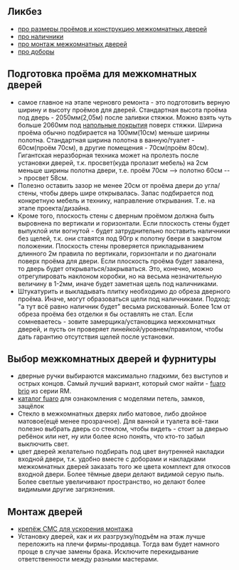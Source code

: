 ## Ликбез
  * [про размеры проёмов и конструкцию межкомнатных дверей](http://strmnt.com/dom/build/doors/standartnye-razmery-dvernyx-proemov.html)
  * [про наличники](http://strmnt.com/dom/build/doors/kak-ustanovit-nalichniki-na-dveri.html)
  * [про монтаж межкомнатных дверей](http://strmnt.com/dom/build/doors/kak-ustanovit-dver-samostoyatelno.html)
  * [про доборы](http://strmnt.com/dom/build/doors/kak-ustanovit-dobory-na-dver.html)

## Подготовка проёма для межкомнатных дверей
  * самое главное на этапе черновго ремонта - это подготовить верную ширину и высоту проёмов для дверей. Стандартная высота проёма под дверь - 2050мм(2,05м) после заливки стяжки. Можно взять чуть больше 2060мм под [напольные покрытия](напольные_покрытия) поверх стяжки. Ширина проёма обычно подбирается на 100мм(10см) меньше ширины полотна. Стандартная ширина полотна в ванную/туалет - 60см(проём 70см), в другие помещения - 70см(проём 80см). Гигантская неразборная техника может на пролезть после установки дверей, т.к. просвет(куда пролазит мебель) на 2см меньше ширины полотна двери, т.е. проём 70см --> полотно 60см --> просвет 58см.
   * Полезно оставить зазор не менее 20см от проёма двери до угла/стены, чтобы дверь шире открывалась. Запас подбирается под конкретную мебель и технику, направление открывания. Т.е. на этапе проекта/дизайна. 
  * Кроме того, плоскость стены с дверным проёмом должна быть выровнена по вертикали и горизонтали. Если плоскость стены будет выпуклой или вогнутой - будет затруднительно поставить наличники без щелей, т.к. они ставятся под 90гр к полотну бвери в закрытом положении. Плоскость стены проверяется прикладыванием длинного 2м правила по вертикали, горизонтали и по диагонали поверх проёма для двери. Если плоскость проёма будет завалена, то дверь будет открываться/закрываться. Это, конечно, можно отрегулировать наклоном коробки, но на весьма незначительную величину в 1-2мм, иначе будет заметная щель под наличниками.
  * Штукатурить и выкладывать плитку необходимо до обреза дверного проёма. Иначе, могут образоваться щели под наличниками. Подход: "а тут всё равно наличник будет" весьма рискованный. Более 1см от обреза проёма без отделки я бы оставлять не стал. Если сомневаетесь - зовите замерщика/установщика межкомнатных дверей, и пусть он проверяет линейкой/уровнем/правилом, чтобы дать гарантию отсутствия щелей после установки.


## Выбор межкомнатных дверей и фурнитуры
  * дверные ручки выбираются максимально гладкими, без выступов и острых концов. Самый лучший вариант, который смог найти - [fuaro brio](http://www.fuaro.ru/production/3261/3599010/) из серии RM. 
  * [каталог fuaro](http://www.fuaro.ru/production/) для ознакомления с моделями петель, замков, защёлок
  * Стекло в межкомнатных дверях либо матовое, либо двойное матовое(ещё менее прозрачное). Для ванной и туалета всё-таки полезно выбрать дверь со стеклом, чтобы видеть - стоит за дверью ребёнок или нет, ну или более ясно понять, что кто-то забыл выключить свет.
  * цвет дверей желательно подбирать под цвет внутренней накладки входной двери, т.к. удобно вместе с доборами и накладками межкомнатных дверей заказать того же цвета комплект для откосов входной двери. Более тёмные двери делают видимой серую пыль. Более светлые увеличивают пространство, но делают более видимыми другие загрязнения.

## Монтаж дверей
  * [крепёж СМС для ускорения монтажа](http://www.samms.ru/produkciya/sms-k-1-i-modifikacii)
  * Установку дверей, как и их разгрузку/подъём на этаж лучше переложить на плечи фирмы-продавца. Тогда вам будет намного проще в случае замены брака. Исключите перекидывание ответственности между разными мастерами.
